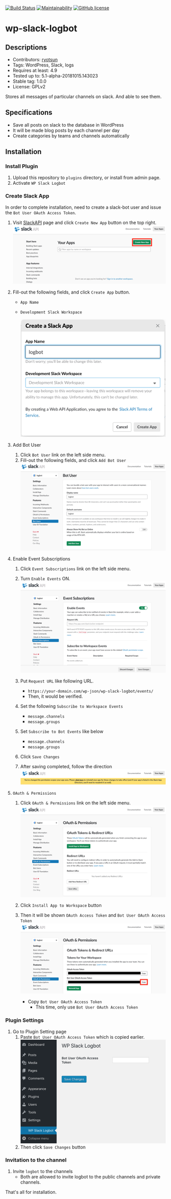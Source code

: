 [![Build Status](https://travis-ci.com/fuwalab/wp-slack-logbot.svg?branch=master)](https://travis-ci.com/fuwalab/wp-slack-logbot)
[![Maintainability](https://api.codeclimate.com/v1/badges/6a452504c6604a59f7c4/maintainability)](https://codeclimate.com/github/fuwalab/wp-slack-logbot/maintainability)
[![GitHub license](https://img.shields.io/github/license/fuwalab/wp-slack-logbot.svg)](https://github.com/fuwalab/wp-slack-logbot/blob/master/LICENSE)
# wp-slack-logbot

## Descriptions
- Contributors: [ryotsun](https://profiles.wordpress.org/ryotsun)
- Tags: WordPress, Slack, logs
- Requires at least: 4.9
- Tested up to: 5.1-alpha-20181015.143023
- Stable tag: 1.0.0
- License: GPLv2

Stores all messages of particular channels on slack. And able to see them.

## Specifications
- Save all posts on slack to the database in WordPress
- It will be made blog posts by each channel per day
- Create categories by teams and channels automatically

## Installation

### Install Plugin
1. Upload this repository to `plugins` directory, or install from admin page.
1. Activate `WP Slack Logbot`

### Create Slack App 
In order to complete installation, need to create a slack-bot user and issue the `Bot User OAuth Access Token`.

1. Visit [SlackAPI](https://api.slack.com/apps) page and click `Create New App` button on the top right.
	![create new app1](https://github.com/fuwalab/wp-slack-logbot/blob/images/readme_images/1.png)
1. Fill-out the following fields, and click `Create App` button.
	- `App Name`
	- `Development Slack Workspace`

		![create new app2](https://github.com/fuwalab/wp-slack-logbot/blob/images/readme_images/2.png)
1. Add Bot User
	1. Click `Bot User` link on the left side menu.
	1. Fill-out the following fields, and click `Add Bot User`
		![add bot user](https://github.com/fuwalab/wp-slack-logbot/blob/images/readme_images/3.png)
		
1. Enable Event Subscriptions
	1. Click `Event Subscriptions` link on the left side menu.
	1. Turn `Enable Events` ON.
		![enable events](https://github.com/fuwalab/wp-slack-logbot/blob/images/readme_images/4.png)
		
	1. Put `Request URL` like following URL.
		- `https://your-domain.com/wp-json/wp-slack-logbot/events/`
		- Then, it would be verified.
	1. Set the following `Subscribe to Workspace Events`
		- `message.channels`
		- `message.groups`
	1. Set `Subscribe to Bot Events` like below
		- `message.channels`
		- `message.groups`
	1. Click `Save Changes`
	1. After saving completed, follow the direction
		![after saving completed](https://github.com/fuwalab/wp-slack-logbot/blob/images/readme_images/5.png)
		
1. `OAuth & Permissions` 
	1. Click `OAuth & Permissions` link on the left side menu.
		![insall app to workspace](https://github.com/fuwalab/wp-slack-logbot/blob/images/readme_images/6.png)
	
	1. Click `Install App to Workspace` button
	1. Then it will be shown `OAuth Access Token` and `Bot User OAuth Access Token`
		![generated token](https://github.com/fuwalab/wp-slack-logbot/blob/images/readme_images/7.png)
		
		- Copy `Bot User OAuth Access Token`
			- This time, only use `Bot User OAuth Access Token`
	
### Plugin Settings
1. Go to Plugin Setting page
	1. Paste `Bot User OAuth Access Token` which is copied earlier.
		![insall app to workspace](https://github.com/fuwalab/wp-slack-logbot/blob/images/readme_images/8.png)
	1. Then click `Save Changes` button

### Invitation to the channel
1. Invite `logbot` to the channels
	- Both are allowed to invite logbot to the public channels and private channels.
	
That's all for installation.
